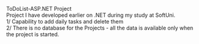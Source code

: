 ToDoList-ASP.NET Project  
Project I have developed earlier on .NET during my study at SoftUni.  
1/ Capability to add daily tasks and delete them  
2/ There is no database for the Projects - all the data is available only when the project is started.  
